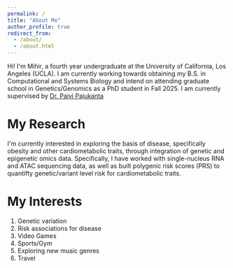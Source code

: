 ```yaml
---
permalink: /
title: "About Me"
author_profile: true
redirect_from: 
  - /about/
  - /about.html
---
```


Hi! I'm Mihir, a fourth year undergraduate at the University of California, Los Angeles (UCLA). I am currently working towards obtaining my B.S. in Computational and Systems Biology and intend on attending graduate school in Genetics/Genomics as a PhD student in Fall 2025. I am currently supervised by [Dr. Paivi Pajukanta](https://pajukantalab.dgsom.ucla.edu/)

My Research
======
I'm currently interested in exploring the basis of disease, specifically obesity and other cardiometabolic traits, through integration of genetic and epigenetic omics data. Specifically, I have worked with single-nucleus RNA and ATAC sequencing data, as well as built polygenic risk scores (PRS) to quantifty genetic/variant level risk for cardiometabolic traits.

My Interests
======
1. Genetic variation
1. Risk associations for disease
1. Video Games
1. Sports/Gym
1. Exploring new music genres 
1. Travel
